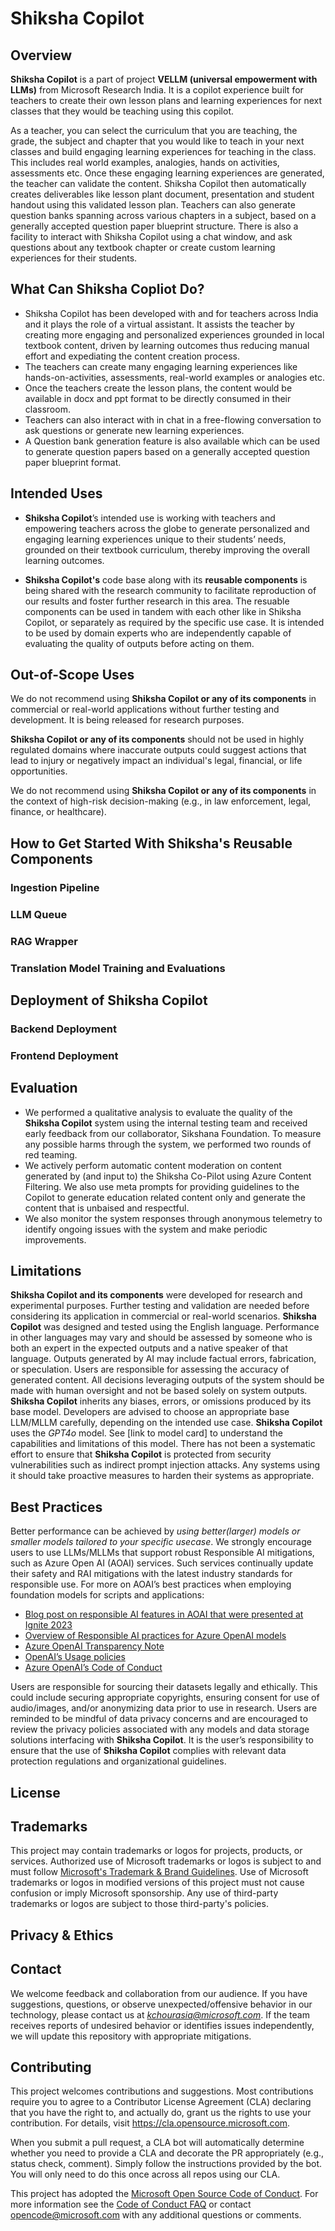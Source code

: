 # Shiksha Copilot

## Overview
**Shiksha Copilot** is a part of project **VELLM (universal empowerment with LLMs)** from Microsoft Research India. It is a copilot experience built for teachers to create their own lesson plans and learning experiences for next classes that they would be teaching using this copilot.

As a teacher, you can select the curriculum that you are teaching, the grade, the subject and chapter that you would like to teach in your next classes and build engaging learning experiences for teaching in the class. This includes real world examples, analogies, hands on activities, assessments etc. Once these engaging learning experiences are generated, the teacher can validate the content. Shiksha Copilot then automatically creates deliverables like lesson plant document, presentation and student handout using this validated lesson plan. Teachers can also generate question banks spanning across various chapters in a subject, based on a generally accepted question paper blueprint structure. There is also a facility to interact with Shiksha Copilot using a chat window, and ask questions about any textbook chapter or create custom learning experiences for their students.

## What Can Shiksha Copliot Do?

- Shiksha Copilot has been developed with and for teachers across India and it plays the role of a virtual assistant. It assists the teacher by creating more engaging and personalized experiences grounded in local textbook content, driven by learning outcomes thus reducing manual effort and expediating the content creation process. 
- The teachers can create many engaging learning experiences like hands-on-activities, assessments, real-world examples or analogies etc. 
- Once the teachers create the lesson plans, the content would be available in docx and ppt format to be directly consumed in their classroom. 
- Teachers can also interact with in chat in a free-flowing conversation to ask questions or generate new learning experiences.
- A Question bank generation feature is also available which can be used to generate question papers based on a generally accepted question paper blueprint format.

## Intended Uses

- **Shiksha Copilot**’s intended use is working with teachers and empowering teachers across the globe to generate personalized and engaging learning experiences unique to their students’ needs, grounded on their textbook curriculum, thereby improving the overall learning outcomes.

- **Shiksha Copilot's** code base along with its **reusable components** is being shared with the research community to facilitate reproduction of our results and foster further research in this area. The resuable components can be used in tandem with each other like in Shiksha Copilot, or separately as required by the specific use case. It is intended to be used by domain experts who are independently capable of evaluating the quality of outputs before acting on them.

## Out-of-Scope Uses
We do not recommend using **Shiksha Copilot or any of its components** in commercial or real-world applications without further testing and development. It is being released for research purposes.

**Shiksha Copilot or any of its components** should not be used in highly regulated domains where inaccurate outputs could suggest actions that lead to injury or negatively impact an individual's legal, financial, or life opportunities.

We do not recommend using **Shiksha Copilot or any of its components** in the context of high-risk decision-making (e.g., in law enforcement, legal, finance, or healthcare).

## How to Get Started With Shiksha's Reusable Components

### Ingestion Pipeline

### LLM Queue

### RAG Wrapper

### Translation Model Training and Evaluations

## Deployment of Shiksha Copilot

### Backend Deployment

### Frontend Deployment

## Evaluation
- We performed a qualitative analysis to evaluate the quality of the **Shiksha Copilot** system using the internal testing team and received early feedback from our collaborator, Sikshana Foundation. To measure any possible harms through the system, we performed two rounds of red teaming.
- We actively perform automatic content moderation on content generated by (and input to) the Shiksha Co-Pilot using Azure Content Filtering. We also use meta prompts for providing guidelines to the Copilot to generate education related content only and generate the content that is unbaised and respectful. 
- We also monitor the system responses through anonymous telemetry to identify ongoing issues with the system and make periodic improvements.

## Limitations
**Shiksha Copilot and its components** were developed for research and experimental purposes. Further testing and validation are needed before considering its application in commercial or real-world scenarios.
**Shiksha Copilot** was designed and tested using the English language. Performance in other languages may vary and should be assessed by someone who is both an expert in the expected outputs and a native speaker of that language.
Outputs generated by AI may include factual errors, fabrication, or speculation. Users are responsible for assessing the accuracy of generated content. All decisions leveraging outputs of the system should be made with human oversight and not be based solely on system outputs.
**Shiksha Copilot** inherits any biases, errors, or omissions produced by its base model. Developers are advised to choose an appropriate base LLM/MLLM carefully, depending on the intended use case.
**Shiksha Copilot** uses the *GPT4o* model. See [link to model card] to understand the capabilities and limitations of this model.
There has not been a systematic effort to ensure that **Shiksha Copilot** is protected from security vulnerabilities such as indirect prompt injection attacks. Any systems using it should take proactive measures to harden their systems as appropriate.

## Best Practices
Better performance can be achieved by *using better(larger) models or smaller models tailored to your specific usecase*.
We strongly encourage users to use LLMs/MLLMs that support robust Responsible AI mitigations, such as Azure Open AI (AOAI) services. Such services continually update their safety and RAI mitigations with the latest industry standards for responsible use. For more on AOAI’s best practices when employing foundation models for scripts and applications:
- [Blog post on responsible AI features in AOAI that were presented at Ignite 2023](https://techcommunity.microsoft.com/t5/ai-azure-ai-services-blog/announcing-new-ai-safety-amp-responsible-ai-features-in-azure/ba-p/3983686)
- [Overview of Responsible AI practices for Azure OpenAI models](https://learn.microsoft.com/en-us/legal/cognitive-services/openai/overview)
- [Azure OpenAI Transparency Note](https://learn.microsoft.com/en-us/legal/cognitive-services/openai/transparency-note)
- [OpenAI’s Usage policies](https://openai.com/policies/usage-policies)
- [Azure OpenAI’s Code of Conduct](https://learn.microsoft.com/en-us/legal/cognitive-services/openai/code-of-conduct)

Users are responsible for sourcing their datasets legally and ethically. This could include securing appropriate copyrights, ensuring consent for use of audio/images, and/or anonymizing data prior to use in research.
Users are reminded to be mindful of data privacy concerns and are encouraged to review the privacy policies associated with any models and data storage solutions interfacing with **Shiksha Copilot**.
It is the user’s responsibility to ensure that the use of **Shiksha Copilot** complies with relevant data protection regulations and organizational guidelines.

## License

## Trademarks

This project may contain trademarks or logos for projects, products, or services. Authorized use of Microsoft 
trademarks or logos is subject to and must follow 
[Microsoft's Trademark & Brand Guidelines](https://www.microsoft.com/en-us/legal/intellectualproperty/trademarks/usage/general).
Use of Microsoft trademarks or logos in modified versions of this project must not cause confusion or imply Microsoft sponsorship.
Any use of third-party trademarks or logos are subject to those third-party's policies.

## Privacy & Ethics

## Contact
We welcome feedback and collaboration from our audience. If you have suggestions, questions, or observe unexpected/offensive behavior in our technology, please contact us at *kchourasia@microsoft.com*.
If the team receives reports of undesired behavior or identifies issues independently, we will update this repository with appropriate mitigations.

## Contributing

This project welcomes contributions and suggestions.  Most contributions require you to agree to a
Contributor License Agreement (CLA) declaring that you have the right to, and actually do, grant us
the rights to use your contribution. For details, visit https://cla.opensource.microsoft.com.

When you submit a pull request, a CLA bot will automatically determine whether you need to provide
a CLA and decorate the PR appropriately (e.g., status check, comment). Simply follow the instructions
provided by the bot. You will only need to do this once across all repos using our CLA.

This project has adopted the [Microsoft Open Source Code of Conduct](https://opensource.microsoft.com/codeofconduct/).
For more information see the [Code of Conduct FAQ](https://opensource.microsoft.com/codeofconduct/faq/) or
contact [opencode@microsoft.com](mailto:opencode@microsoft.com) with any additional questions or comments.


